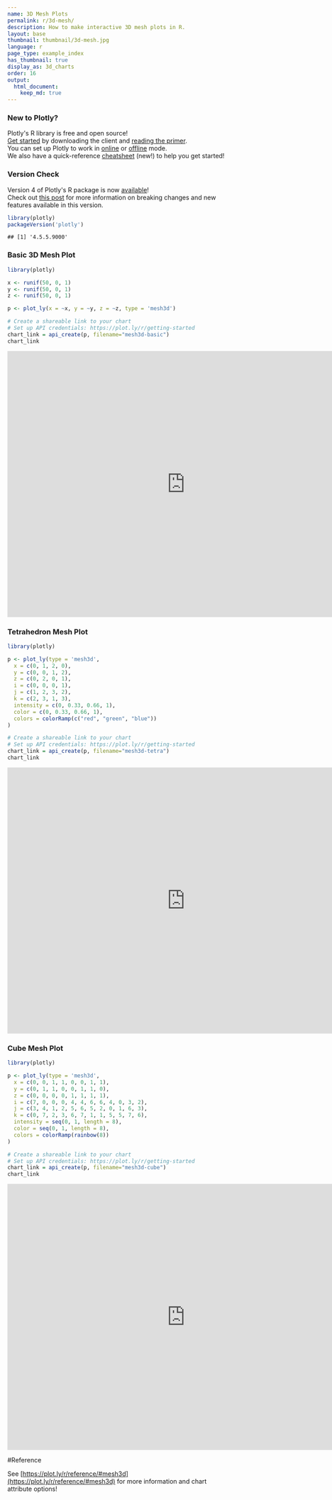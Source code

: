 ```yaml
---
name: 3D Mesh Plots
permalink: r/3d-mesh/
description: How to make interactive 3D mesh plots in R.
layout: base
thumbnail: thumbnail/3d-mesh.jpg
language: r
page_type: example_index
has_thumbnail: true
display_as: 3d_charts
order: 16
output:
  html_document:
    keep_md: true
---
```



### New to Plotly?

Plotly's R library is free and open source!<br>
[Get started](https://plot.ly/r/getting-started/) by downloading the client and [reading the primer](https://plot.ly/r/getting-started/).<br>
You can set up Plotly to work in [online](https://plot.ly/r/getting-started/#hosting-graphs-in-your-online-plotly-account) or [offline](https://plot.ly/r/offline/) mode.<br>
We also have a quick-reference [cheatsheet](https://images.plot.ly/plotly-documentation/images/r_cheat_sheet.pdf) (new!) to help you get started!

### Version Check

Version 4 of Plotly's R package is now [available](https://plot.ly/r/getting-started/#installation)!<br>
Check out [this post](http://moderndata.plot.ly/upgrading-to-plotly-4-0-and-above/) for more information on breaking changes and new features available in this version.

```r
library(plotly)
packageVersion('plotly')
```

```
## [1] '4.5.5.9000'
```

### Basic 3D Mesh Plot


```r
library(plotly)

x <- runif(50, 0, 1)
y <- runif(50, 0, 1)
z <- runif(50, 0, 1)

p <- plot_ly(x = ~x, y = ~y, z = ~z, type = 'mesh3d')

# Create a shareable link to your chart
# Set up API credentials: https://plot.ly/r/getting-started
chart_link = api_create(p, filename="mesh3d-basic")
chart_link
```

<iframe src="https://plot.ly/~RPlotBot/3929.embed" width="800" height="600" id="igraph" scrolling="no" seamless="seamless" frameBorder="0"> </iframe>

### Tetrahedron Mesh Plot


```r
library(plotly)

p <- plot_ly(type = 'mesh3d',
  x = c(0, 1, 2, 0),
  y = c(0, 0, 1, 2),
  z = c(0, 2, 0, 1),
  i = c(0, 0, 0, 1),
  j = c(1, 2, 3, 2),
  k = c(2, 3, 1, 3),
  intensity = c(0, 0.33, 0.66, 1),
  color = c(0, 0.33, 0.66, 1),
  colors = colorRamp(c("red", "green", "blue"))
)

# Create a shareable link to your chart
# Set up API credentials: https://plot.ly/r/getting-started
chart_link = api_create(p, filename="mesh3d-tetra")
chart_link
```

<iframe src="https://plot.ly/~RPlotBot/3931.embed" width="800" height="600" id="igraph" scrolling="no" seamless="seamless" frameBorder="0"> </iframe>

### Cube Mesh Plot


```r
library(plotly)

p <- plot_ly(type = 'mesh3d',
  x = c(0, 0, 1, 1, 0, 0, 1, 1),
  y = c(0, 1, 1, 0, 0, 1, 1, 0),
  z = c(0, 0, 0, 0, 1, 1, 1, 1),
  i = c(7, 0, 0, 0, 4, 4, 6, 6, 4, 0, 3, 2),
  j = c(3, 4, 1, 2, 5, 6, 5, 2, 0, 1, 6, 3),
  k = c(0, 7, 2, 3, 6, 7, 1, 1, 5, 5, 7, 6),
  intensity = seq(0, 1, length = 8),
  color = seq(0, 1, length = 8),
  colors = colorRamp(rainbow(8))
)

# Create a shareable link to your chart
# Set up API credentials: https://plot.ly/r/getting-started
chart_link = api_create(p, filename="mesh3d-cube")
chart_link
```

<iframe src="https://plot.ly/~RPlotBot/3933.embed" width="800" height="600" id="igraph" scrolling="no" seamless="seamless" frameBorder="0"> </iframe>

#Reference

See [https://plot.ly/r/reference/#mesh3d](https://plot.ly/r/reference/#mesh3d) for more information and chart attribute options!

